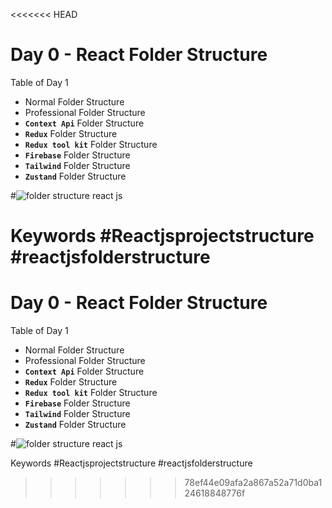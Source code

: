 <<<<<<< HEAD
# Day 0 - React Folder Structure

Table of Day 1
- Normal Folder Structure
- Professional Folder Structure
- **`Context Api`** Folder Structure
- **`Redux`** Folder Structure
- **`Redux tool kit`** Folder Structure
- **`Firebase`** Folder Structure
- **`Tailwind`** Folder Structure
- **`Zustand`** Folder Structure



#![folder structure react js](https://www.xenonstack.com/hubfs/xenonstack-reactjs-project-structure.png)


Keywords 
 #Reactjsprojectstructure #reactjsfolderstructure
=======
# Day 0 - React Folder Structure

Table of Day 1
- Normal Folder Structure
- Professional Folder Structure
- **`Context Api`** Folder Structure
- **`Redux`** Folder Structure
- **`Redux tool kit`** Folder Structure
- **`Firebase`** Folder Structure
- **`Tailwind`** Folder Structure
- **`Zustand`** Folder Structure



#![folder structure react js](https://www.xenonstack.com/hubfs/xenonstack-reactjs-project-structure.png)


Keywords 
 #Reactjsprojectstructure #reactjsfolderstructure
>>>>>>> 78ef44e09afa2a867a52a71d0ba124618848776f

